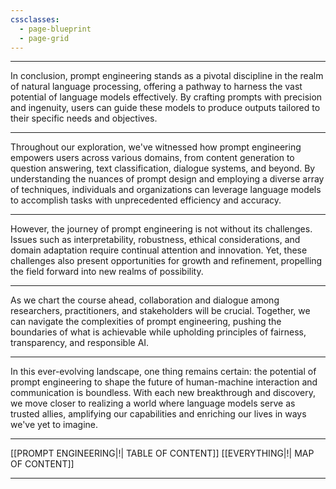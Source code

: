 ```yaml
---
cssclasses:
  - page-blueprint
  - page-grid
---
```

---

In conclusion, prompt engineering stands as a pivotal discipline in the realm of natural language processing, offering a pathway to harness the vast potential of language models effectively. By crafting prompts with precision and ingenuity, users can guide these models to produce outputs tailored to their specific needs and objectives.

---

Throughout our exploration, we've witnessed how prompt engineering empowers users across various domains, from content generation to question answering, text classification, dialogue systems, and beyond. By understanding the nuances of prompt design and employing a diverse array of techniques, individuals and organizations can leverage language models to accomplish tasks with unprecedented efficiency and accuracy.

---

However, the journey of prompt engineering is not without its challenges. Issues such as interpretability, robustness, ethical considerations, and domain adaptation require continual attention and innovation. Yet, these challenges also present opportunities for growth and refinement, propelling the field forward into new realms of possibility.

---

As we chart the course ahead, collaboration and dialogue among researchers, practitioners, and stakeholders will be crucial. Together, we can navigate the complexities of prompt engineering, pushing the boundaries of what is achievable while upholding principles of fairness, transparency, and responsible AI.

---

In this ever-evolving landscape, one thing remains certain: the potential of prompt engineering to shape the future of human-machine interaction and communication is boundless. With each new breakthrough and discovery, we move closer to realizing a world where language models serve as trusted allies, amplifying our capabilities and enriching our lives in ways we've yet to imagine.

---

[[PROMPT ENGINEERING|!| TABLE OF CONTENT]]
[[EVERYTHING|!| MAP OF CONTENT]]

---